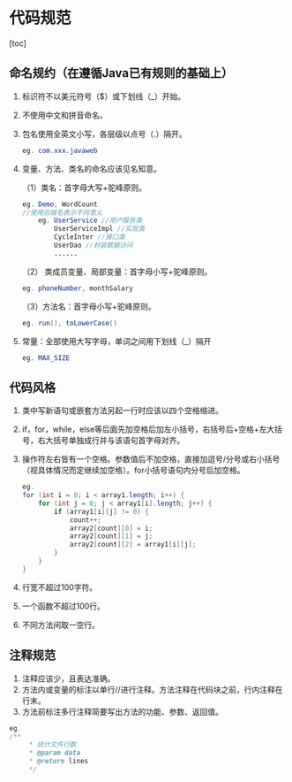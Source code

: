 # 代码规范
[toc]
## 命名规约（在遵循Java已有规则的基础上）

1. 标识符不以美元符号（$）或下划线（_）开始。

2. 不使用中文和拼音命名。

3. 包名使用全英文小写，各层级以点号（.）隔开。

   ```java
   eg. com.xxx.javaweb
   ```

4. 变量、方法、类名的命名应该见名知意。

   （1）类名：首字母大写+驼峰原则。

   ```java
   eg. Demo, WordCount
   //使用后缀名表示不同意义
       eg. UserService //用户服务类
           UserServiceImpl //实现类
           CycleInter //接口类
           UserDao //封装数据访问
           ......
   ```

   （2） 类成员变量、局部变量：首字母小写+驼峰原则。

   ```java
   eg. phoneNumber, monthSalary
   ```

   （3）方法名：首字母小写+驼峰原则。

   ```java
   eg. run(), toLowerCase()
   ```

5. 常量：全部使用大写字母，单词之间用下划线（_）隔开

   ```java
   eg. MAX_SIZE 
   ```

## 代码风格

1. 类中写新语句或嵌套方法另起一行时应该以四个空格缩进。

2. if，for，while，else等后面先加空格后加左小括号，右括号后+空格+左大括号，右大括号单独成行并与该语句首字母对齐。

3. 操作符左右皆有一个空格。参数值后不加空格，直接加逗号/分号或右小括号（视具体情况而定继续加空格）。for小括号语句内分号后加空格。

   ```java
   eg. 
   for (int i = 0; i < array1.length; i++) {
       for (int j = 0; j < array1[i].length; j++) {
           if (array1[i][j] != 0) {
               count++;
               array2[count][0] = i;
               array2[count][1] = j;
               array2[count][2] = array1[i][j];
           }
       } 
   }
   ```

4. 行宽不超过100字符。

5. 一个函数不超过100行。

6. 不同方法间取一空行。

## 注释规范

1. 注释应该少，且表达准确。
2. 方法内或变量的标注以单行//进行注释。方法注释在代码块之前，行内注释在行末。
3. 方法前标注多行注释简要写出方法的功能、参数、返回值。
```java
eg.
/**
     * 统计文件行数
     * @param data
     * @return lines
     */
```




